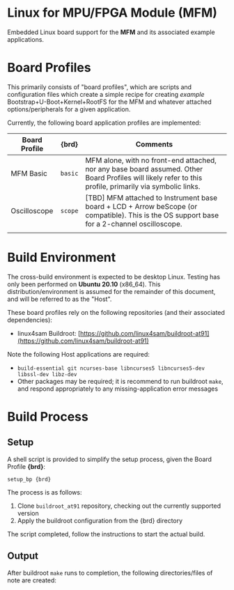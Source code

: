 # Linux for MPU/FPGA Module (MFM)
Embedded Linux board support for the **MFM** and its associated example applications.

# Board Profiles

This primarily consists of "board profiles", which are scripts and configuration files which create a simple recipe for creating *example* Bootstrap+U-Boot+Kernel+RootFS for the MFM and whatever attached options/peripherals for a given application.

Currently, the following board application profiles are implemented:

| Board Profile | {brd}   | Comments                                                     |
| ------------- | ------- | ------------------------------------------------------------ |
| MFM Basic     | `basic` | MFM alone, with no front-end attached, nor any base board assumed.  Other Board Profiles will likely refer to this profile, primarily via symbolic links. |
| Oscilloscope  | `scope` | [TBD] MFM attached to Instrument base board + LCD + Arrow beScope (or compatible).  This is the OS support base for a 2-channel oscilloscope. |
|               |         |                                                              |



# Build Environment

The cross-build environment is expected to be desktop Linux.  Testing has only been performed on **Ubuntu 20.10** (x86_64).  This distribution/environment is assumed for the remainder of this document, and will be referred to as the "Host".

These board profiles rely on the following repositories (and their associated dependencies):

- linux4sam Buildroot:  [https://github.com/linux4sam/buildroot-at91](https://github.com/linux4sam/buildroot-at91)

Note the following Host applications are required:

* `build-essential git ncurses-base libncurses5 libncurses5-dev libssl-dev libz-dev`
* Other packages may be required; it is recommend to run buildroot `make`, and respond appropriately to any missing-application error messages



# Build Process

## Setup

A shell script is provided to simplify the setup process, given the Board Profile **{brd}**:

```setup_bp {brd}```

The process is as follows:

1. Clone `buildroot_at91` repository, checking out the currently supported version
2. Apply the buildroot configuration from the {brd} directory

The script completed, follow the instructions to start the actual build.



## Output

After buildroot `make` runs to completion, the following directories/files of note are created:



